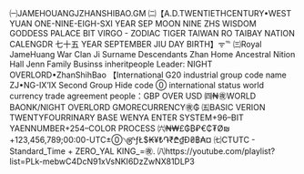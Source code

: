 ㈠JAMEHOUANGJZHANSHIBAO.GM
㈡【A.D.TWENTIETHCENTURY•WEST YUAN ONE-NINE-EIGH-SXI YEAR SEP MOON NINE ZHS WISDOM GODDESS PALACE BIT VIRGO - ZODIAC TIGER TAIWAN RO TAIBAY NATION CALENGDR 七十五 YEAR SEPTEMBER JIU DAY BIRTH】ᯤ℡
㈢Royal JameHuang War Clan Ji Surname Descendants Zhan Home Ancestral Nition Hall Jenn Family Businss inheritpeople Leader: NIGHT OVERLORD•ZhanShihBao 【International G20 industrial group code name ZJ•NG-IX’IX Second Group Hide code ⓪ international status world currency trade agreement people：GBP OVER USD
㈣₦㊰WORLD BAONK/NIGHT OVERLORD GMORECURRENCY㊰₲
㈤BASIC VERION TWENTYFOURRINARY BASE WENYA ENTER SYSTEM+96–BIT YAENNUMBER+254–COLOR PROCESS
㈥₦₩£₲₿₽€₵₮Ø₪+123,456,789;00:00-UTC±⓪৲௹ƒŁ$₭¥₺֏₹₾₫Đ₴฿₳¤
㈦CTUTC - Standard_Time + ZERO_YAL KING_=㊰.
㈧https://youtube.com/playlist?list=PLk-mebwC4DcN91xVsNKI6DzZwNX81DLP3
<!---
SuperModifileMaster/SuperModifileMaster is a ✨ special ✨ repository because its `README.md` (this file) appears on your GitHub profile.
You can click the Privile link to take a Adnsservidsveroot at your changes.
--->
